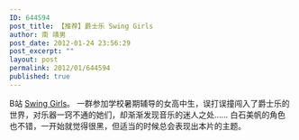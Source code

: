 ```yaml
---
ID: 644594
post_title: 【推荐】爵士乐 Swing Girls
author: 南 靖男
post_date: 2012-01-24 23:56:29
post_excerpt: ""
layout: post
permalink: 2012/01/644594
published: true
---
```

B站 <a href="http://www.bilibili.tv/video/av203081/">Swing Girls</a>。
一群参加学校暑期辅导的女高中生，误打误撞闯入了爵士乐的世界，对乐器一窍不通的她们，却渐渐发现音乐的迷人之处……
白石美帆的角色也不错，一开始就觉得很黑，但适当的时候总会表现出本片的主题。